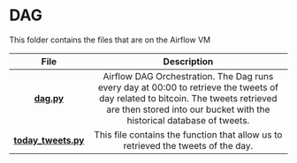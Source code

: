 # DAG 

This folder contains the files that are on the Airflow VM

|**File**|**Description**|
|:---:|:---:|
|**[dag.py](https://github.com/ro-juja/probable-umbrella/blob/main/DAG/dag.py)**|Airflow DAG Orchestration. The Dag runs every day at 00:00 to retrieve the tweets of day related to bitcoin. The tweets retrieved are then stored into our bucket with the historical database of tweets.|
|**[today_tweets.py](https://github.com/ro-juja/probable-umbrella/blob/main/DAG/today_tweets.py)**|This file contains the function that allow us to retrieved the tweets of the day.|

